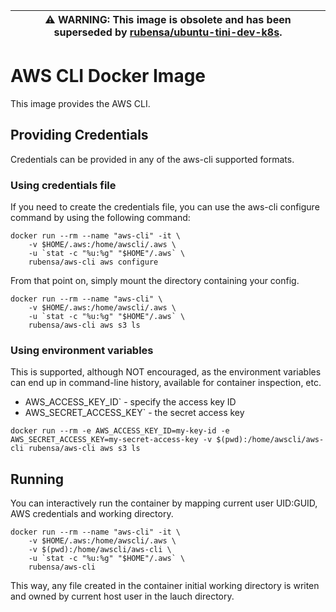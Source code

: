 | ⚠ **WARNING**: This image is obsolete and has been superseded by [rubensa/ubuntu-tini-dev-k8s](https://github.com/rubensa/docker-ubuntu-tini-dev-k8s). |
| --- |

# AWS CLI Docker Image

This image provides the AWS CLI.

## Providing Credentials

Credentials can be provided in any of the aws-cli supported formats.

### Using credentials file

If you need to create the credentials file, you can use the aws-cli configure command by using the following command:

```
docker run --rm --name "aws-cli" -it \
	-v $HOME/.aws:/home/awscli/.aws \
	-u `stat -c "%u:%g" "$HOME"/.aws` \
	rubensa/aws-cli aws configure
```

From that point on, simply mount the directory containing your config.

```
docker run --rm --name "aws-cli" \
	-v $HOME/.aws:/home/awscli/.aws \
	-u `stat -c "%u:%g" "$HOME"/.aws` \
	rubensa/aws-cli aws s3 ls
```

### Using environment variables

This is supported, although NOT encouraged, as the environment variables can end up in command-line history, available for container inspection, etc.

- AWS_ACCESS_KEY_ID` - specify the access key ID
- AWS_SECRET_ACCESS_KEY` - the secret access key

```
docker run --rm -e AWS_ACCESS_KEY_ID=my-key-id -e AWS_SECRET_ACCESS_KEY=my-secret-access-key -v $(pwd):/home/awscli/aws-cli rubensa/aws-cli aws s3 ls 
```

## Running

You can interactively run the container by mapping current user UID:GUID, AWS credentials and working directory.

```
docker run --rm --name "aws-cli" -it \
	-v $HOME/.aws:/home/awscli/.aws \
	-v $(pwd):/home/awscli/aws-cli \
	-u `stat -c "%u:%g" "$HOME"/.aws` \
	rubensa/aws-cli
```

This way, any file created in the container initial working directory is writen and owned by current host user in the lauch directory.

